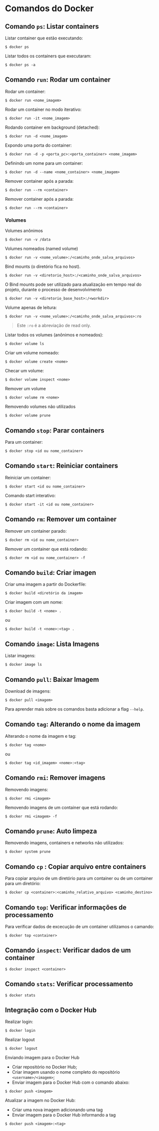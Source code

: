 # Comandos do Docker


## Comando `ps`: Listar containers

Listar container que estão executando: 

```
$ docker ps
```

Listar todos os containers que executaram:

```
$ docker ps -a
```

## Comando `run`: Rodar um container

Rodar um container:

```
$ docker run <nome_imagem>
```

Rodar um container no modo iterativo:

```
$ docker run -it <nome_imagem>
```

Rodando container em background (detached):

```
$ docker run -d <nome_imagem>
```

Expondo uma porta do container:

```
$ docker run -d -p <porta_pc>:<porta_container> <nome_imagem>
```

Definindo um nome para um container:

```
$ docker run -d --name <nome_container> <nome_imagem>
```

Remover container após a parada:

```
$ docker run --rm <container>
```

Remover container após a parada:

```
$ docker run --rm <container>
```

### Volumes

Volumes anônimos

```
$ docker run -v /data
```

Volumes nomeados (named volume)

```
$ docker run -v <nome_volume>:/<caminho_onde_salva_arquivos>
```

Bind mounts (o diretório fica no host).

```
$ docker run -v <diretorio_host>:/<caminho_onde_salva_arquivos>
```

O Bind mounts pode ser utilizado para atualização em tempo real do projeto, durante o processo de desenvolvimento

```
$ docker run -v <diretorio_base_host>:/<workdir>
```

Volume apenas de leitura:
```
$ docker run -v <nome_volume>:/<caminho_onde_salva_arquivos>:ro
```

> Este `:ro` é a abreviação de read only.

Listar todos os volumes (anônimos e nomeados):

```
$ docker volume ls
```

Criar um volume nomeado:

```
$ docker volume create <nome>
```

Checar um volume:

```
$ docker volume inspect <nome>
```

Remover um volume

```
$ docker volume rm <nome>
```

Removendo volumes não utilizados

```
$ docker volume prune
```
## Comando `stop`: Parar containers


Para um container:

```
$ docker stop <id ou nome_container>
```

## Comando `start`: Reiniciar containers

Reiniciar um container:

```
$ docker start <id ou nome_container>
```

Comando start interativo:

```
$ docker start -it <id ou nome_container>
```

## Comando `rm`: Remover um container

Remover um container parado:

```
$ docker rm <id ou nome_container>
```

Remover um container que está rodando:

```
$ docker rm <id ou nome_container> -f
```

## Comando `build`: Criar imagen

Criar uma imagem a partir do Dockerfile:

```
$ docker build <diretório da imagem>
```

Criar imagem com um nome:

```
$ docker build -t <nome> .
```

ou

```
$ docker build -t <nome>:<tag> .
```

## Comando `image`: Lista Imagens

Listar imagens:

```
$ docker image ls
```

## Comando `pull`: Baixar Imagem

Download de imagens:

```
$ docker pull <imagem>
```

Para aprender mais sobre os comandos basta adicionar a flag `--help`.

## Comando `tag`: Alterando o nome da imagem

Alterando o nome da imagem e tag:

```
$ docker tag <nome>
```

ou

```
$ docker tag <id_imagem> <nome>:<tag>
```

## Comando `rmi`: Remover imagens

Removendo imagens:

```
$ docker rmi <imagem>
```

Removendo imagens de um container que está rodando:

```
$ docker rmi <imagem> -f
```

## Comando `prune`: Auto limpeza

Removendo imagens, containers e networks não utilizados:

```
$ docker system prune
```

## Comando `cp` : Copiar arquivo entre containers 

Para copiar arquivo de um diretório para um container ou de um container para um diretório:

```
$ docker cp <container>:<caminho_relativo_arquivo> <caminho_destino>
```

## Comando `top`: Verificar informações de processamento

Para verificar dados de excecução de um container utilizamos o camando:

```
$ docker top <container>
```

## Comando `inspect`: Verificar dados de um container

```
$ docker inspect <container>
```

## Comando `stats`: Verificar processamento

```
$ docker stats
```

## Integração com o Docker Hub

Realizar login:

```
$ docker login
```

Realizar logout

```
$ docker logout
```

Enviando imagem para o Docker Hub

- Criar repositório no Docker Hub;
- Criar imagem usando o nome completo do repositório `<username>/<imagem>`;
- Enviar imagem para o Docker Hub com o comando abaixo:

```
$ docker push <imagem>
```

Atualizar a imagem no Docker Hub:

- Criar uma nova imagem adicionando uma tag
- Enviar imagem para o Docker Hub informando a tag

```
$ docker push <imagem>:<tag>
```